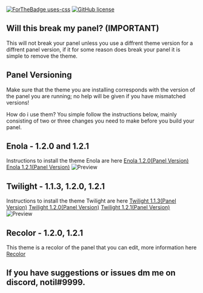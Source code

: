 [![ForTheBadge uses-css](http://ForTheBadge.com/images/badges/uses-css.svg)](http://ForTheBadge.com)
[![GitHub license](https://img.shields.io/github/license/Naereen/StrapDown.js.svg)](https://github.com/Naereen/StrapDown.js/blob/master/LICENSE)

## Will this break my panel? (IMPORTANT)
This will not break your panel unless you use a diffrent theme version for a diffrent panel version, if it for some reason does break your panel it is simple to remove the theme.

## Panel Versioning
Make sure that the theme you are installing corresponds with the version of the panel you are running; no help will be given if you have mismatched versions!

How do i use them?
You simple follow the instructions below, mainly consisting of two or three changes you need to make before you build your panel.


## Enola - 1.2.0 and 1.2.1
Instructions to install the theme Enola are here
[Enola 1.2.0(Panel Version)](https://github.com/Conjuringil/Pterodactyl-Theme-Library/wiki/1.2.0-Enola)
[Enola 1.2.1(Panel Version)](https://github.com/Conjuringil/Pterodactyl-Theme-Library/wiki/1.2.1-Enola)
![Preview](./preview/enola.png)


## Twilight - 1.1.3, 1.2.0, 1.2.1
Instructions to install the theme Twilight are here
[Twilight 1.1.3(Panel Version)](https://github.com/Conjuringil/Pterodactyl-Theme-Library/wiki/1.1.3-Twilight)
[Twilight 1.2.0(Panel Version)](https://github.com/Conjuringil/Pterodactyl-Theme-Library/wiki/1.2.0-Twilight)
[Twilight 1.2.1(Panel Version)](https://github.com/Conjuringil/Pterodactyl-Theme-Library/wiki/1.2.1-Twilight)
![Preview](./preview/twilight.png)

## Recolor - 1.2.0, 1.2.1
This theme is a recolor of the panel that you can edit, more information here
[Recolor](https://github.com/Conjuringil/Pterodactyl-Theme-Library/wiki/Recolor)

## If you have suggestions or issues dm me on discord, notil#9999.
